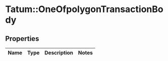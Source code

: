 # Tatum::OneOfpolygonTransactionBody

## Properties
Name | Type | Description | Notes
------------ | ------------- | ------------- | -------------

